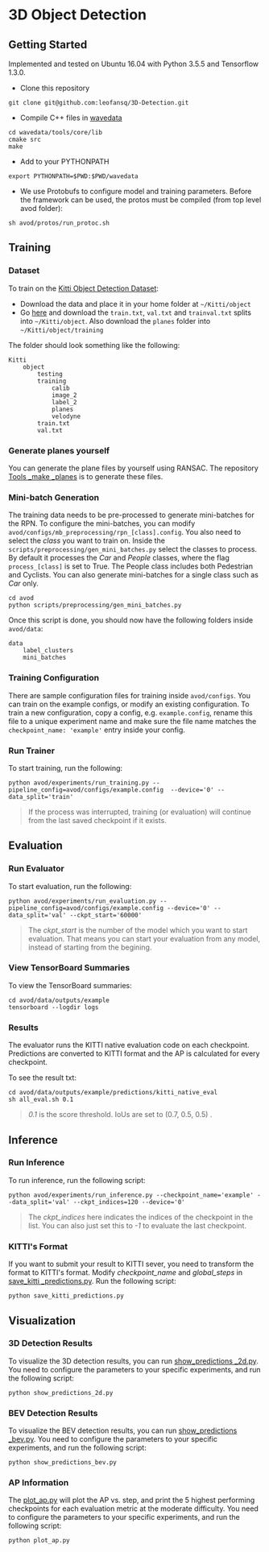 # 3D Object Detection

## Getting Started
Implemented and tested on Ubuntu 16.04 with Python 3.5.5 and Tensorflow 1.3.0.

* Clone this repository 	
```
git clone git@github.com:leofansq/3D-Detection.git
```

* Compile C++ files in [wavedata](/wavedata)
```
cd wavedata/tools/core/lib
cmake src
make
```

* Add to your PYTHONPATH
```
export PYTHONPATH=$PWD:$PWD/wavedata
```

* We use Protobufs to configure model and training parameters. Before the framework can be used, the protos must be compiled (from top level avod folder):
```
sh avod/protos/run_protoc.sh
```
## Training

### Dataset
To train on the [Kitti Object Detection Dataset](http://www.cvlibs.net/datasets/kitti/eval_object.php?obj_benchmark=3d):

* Download the data and place it in your home folder at `~/Kitti/object`
* Go [here](https://drive.google.com/open?id=1yjCwlSOfAZoPNNqoMtWfEjPCfhRfJB-Z) and download the `train.txt`, `val.txt` and `trainval.txt` splits into `~/Kitti/object`. Also download the `planes` folder into `~/Kitti/object/training`

The folder should look something like the following:
```
Kitti
    object
        testing
        training
            calib
            image_2
            label_2
            planes
            velodyne
        train.txt
        val.txt
```
### Generate planes yourself
You can generate the plane files by yourself using RANSAC. The repository [Tools _make _planes](https://github.com/leofansq/Tools_make_planes) is to generate these files.

### Mini-batch Generation
The training data needs to be pre-processed to generate mini-batches for the RPN. To configure the mini-batches, you can modify `avod/configs/mb_preprocessing/rpn_[class].config`. You also need to select the *class* you want to train on. Inside the `scripts/preprocessing/gen_mini_batches.py` select the classes to process. By default it processes the *Car* and *People* classes, where the flag `process_[class]` is set to True. The People class includes both Pedestrian and Cyclists. You can also generate mini-batches for a single class such as *Car* only.

```
cd avod
python scripts/preprocessing/gen_mini_batches.py
```

Once this script is done, you should now have the following folders inside `avod/data`:
```
data
    label_clusters
    mini_batches
```
### Training Configuration
There are sample configuration files for training inside `avod/configs`. You can train on the example configs, or modify an existing configuration. To train a new configuration, copy a config, e.g. `example.config`, rename this file to a unique experiment name and make sure the file name matches the `checkpoint_name: 'example'` entry inside your config.

### Run Trainer
To start training, run the following:

```
python avod/experiments/run_training.py --pipeline_config=avod/configs/example.config  --device='0' --data_split='train'
```

> If the process was interrupted, training (or evaluation) will continue from the last saved checkpoint if it exists.

## Evaluation
### Run Evaluator
To start evaluation, run the following:

```
python avod/experiments/run_evaluation.py --pipeline_config=avod/configs/example.config --device='0' --data_split='val' --ckpt_start='60000'
```

> The *ckpt_start* is the number of the model which you want to start evaluation. That means you can start your evaluation from any model, instead of starting from the begining.

### View TensorBoard Summaries
To view the TensorBoard summaries:

```
cd avod/data/outputs/example
tensorboard --logdir logs
``` 

### Results
The evaluator runs the KITTI native evaluation code on each checkpoint. Predictions are converted to KITTI format and the AP is calculated for every checkpoint. 

To see the result txt:

```
cd avod/data/outputs/example/predictions/kitti_native_eval
sh all_eval.sh 0.1
```
> *0.1* is the score threshold. IoUs are set to (0.7, 0.5, 0.5) .

## Inference
### Run Inference
To run inference, run the following script:

```
python avod/experiments/run_inference.py --checkpoint_name='example' --data_split='val' --ckpt_indices=120 --device='0'
```

> The *ckpt_indices* here indicates the indices of the checkpoint in the list. You can also just set this to *-1* to evaluate the last checkpoint.

### KITTI's Format
If you want to submit your result to KITTI sever, you need to transform the format to KITTI's format. Modify *checkpoint_name* and *global_steps* in [save_kitti _predictions.py](/scripts/offline_eval/save_kitti_predictions.py). Run the following script:

```
python save_kitti_predictions.py
```

## Visualization
### 3D Detection Results
To visualize the 3D detection results, you can run [show_predictions _2d.py](/demos/show_predictions_2d.py). You need to configure the parameters to your specific experiments, and run the following script:

```
python show_predictions_2d.py
```

### BEV Detection Results
To visualize the BEV detection results, you can run [show_predictions _bev.py](/demos/show_predictions_bev.py). You need to configure the parameters to your specific experiments, and run the following script:

```
python show_predictions_bev.py
```

### AP Information
The [plot_ap.py](/scripts/offline_eval/plot_ap.py) will plot the AP vs. step, and print the 5 highest performing checkpoints for each evaluation metric at the moderate difficulty. You need to configure the parameters to your specific experiments, and run the following script:

```
python plot_ap.py
```






